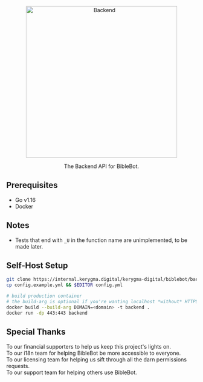 <div align="center"><p>
<a alt="Backend" href="https://biblebot.xyz"><img alt="Backend" width="400px" src="https://i.imgur.com/JVBY24z.png"></a>
</p><p>
The Backend API for BibleBot.
</p></div>

## Prerequisites

- Go v1.16
- Docker

## Notes

- Tests that end with `_U` in the function name are unimplemented, to be made later.

## Self-Host Setup
```bash
git clone https://internal.kerygma.digital/kerygma-digital/biblebot/backend && cd backend
cp config.example.yml && $EDITOR config.yml

# build production container
# the build-arg is optional if you're wanting localhost *without* HTTPS
docker build --build-arg DOMAIN=<domain> -t backend .
docker run -dp 443:443 backend
```

## Special Thanks

To our financial supporters to help us keep this project's lights on.  
To our i18n team for helping BibleBot be more accessible to everyone.  
To our licensing team for helping us sift through all the darn permissions requests.  
To our support team for helping others use BibleBot.
